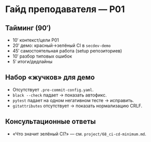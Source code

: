 # Гайд преподавателя — P01

## Тайминг (90′)
- 10′ контекст/цели P01
- 20′ демо: красный→зелёный CI в `secdev-demo`
- 45′ самостоятельная работа (setup репозиториев)
- 10′ разбор типовых ошибок
- 5′ итоги/дедлайны

## Набор «жучков» для демо
- Отсутствует `.pre-commit-config.yaml`.
- `black --check` падает → показать автофикс.
- `pytest` падает на одном негативном тесте → исправить.
- `gitattributes` отсутствует → показать нормализацию CRLF.

## Консультационные ответы
- «Что значит зелёный CI?» — см. `project/68_ci-cd-minimum.md`.
